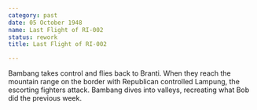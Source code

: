 ```yaml
---
category: past
date: 05 October 1948
name: Last Flight of RI-002
status: rework
title: Last Flight of RI-002

---
```

Bambang takes control and flies back to Branti. When they reach the mountain range on the border with Republican controlled Lampung, the escorting fighters attack. Bambang dives into valleys, recreating what Bob did the previous week.
